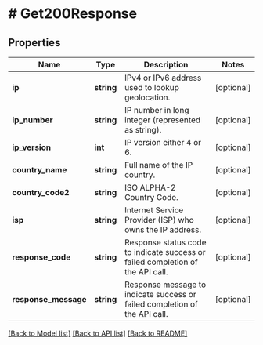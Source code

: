 # # Get200Response

## Properties

Name | Type | Description | Notes
------------ | ------------- | ------------- | -------------
**ip** | **string** | IPv4 or IPv6 address used to lookup geolocation. | [optional]
**ip_number** | **string** | IP number in long integer (represented as string). | [optional]
**ip_version** | **int** | IP version either 4 or 6. | [optional]
**country_name** | **string** | Full name of the IP country. | [optional]
**country_code2** | **string** | ISO ALPHA-2 Country Code. | [optional]
**isp** | **string** | Internet Service Provider (ISP) who owns the IP address. | [optional]
**response_code** | **string** | Response status code to indicate success or failed completion of the API call. | [optional]
**response_message** | **string** | Response message to indicate success or failed completion of the API call. | [optional]

[[Back to Model list]](../../README.md#models) [[Back to API list]](../../README.md#endpoints) [[Back to README]](../../README.md)
